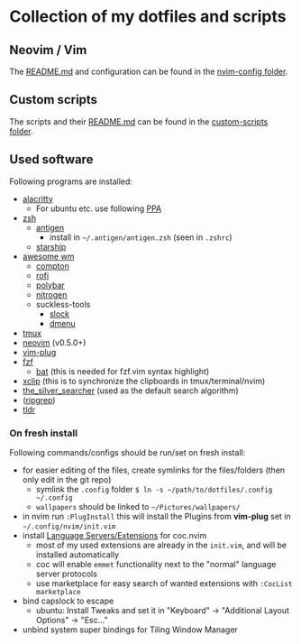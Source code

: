 # Collection of my dotfiles and scripts

## Neovim / Vim

The [README.md](./.config/nvim/README.md) and configuration can be found in the [nvim-config folder](./.config/nvim).


## Custom scripts

The scripts and their [README.md](./custom-scripts/README.md) can be found in the [custom-scripts folder](./custom-scripts).


## Used software

Following programs are installed:
* [alacritty](https://github.com/alacritty/alacritty)
  * For ubuntu etc. use following [PPA](https://launchpad.net/~mmstick76/+archive/ubuntu/alacritty)
* [zsh](https://github.com/ohmyzsh/ohmyzsh/wiki/Installing-ZSH)
  * [antigen](https://github.com/zsh-users/antigen)
    * install in `~/.antigen/antigen.zsh` (seen in `.zshrc`)
  * [starship](https://github.com/starship/starship)
* [awesome wm](https://awesomewm.org/)
  * [compton](https://github.com/chjj/compton)
  * [rofi](https://github.com/davatorium/rofi)
  * [polybar](https://github.com/polybar/polybar)
  * [nitrogen](https://github.com/l3ib/nitrogen)
  * suckless-tools
    * [slock](https://tools.suckless.org/slock/)
    * [dmenu](https://tools.suckless.org/dmenu/)
* [tmux](https://github.com/tmux/tmux)
* [neovim](https://github.com/neovim/neovim) (v0.5.0+)
* [vim-plug](https://github.com/junegunn/vim-plug)
* [fzf](https://github.com/junegunn/fzf)
  * [bat](https://github.com/sharkdp/bat) (this is needed for fzf.vim syntax highlight)
* [xclip](https://wiki.ubuntuusers.de/xclip/) (this is to synchronize the clipboards in tmux/terminal/nvim)
* [the_silver_searcher](https://github.com/ggreer/the_silver_searcher) (used as the default search algorithm)
* ([ripgrep](https://github.com/BurntSushi/ripgrep))
* [tldr](https://github.com/tldr-pages/tldr)


### On fresh install

Following commands/configs should be run/set on fresh install:
* for easier editing of the files, create symlinks for the files/folders (then only edit in the git repo)
  * symlink the `.config` folder `$ ln -s ~/path/to/dotfiles/.config ~/.config`
  * `wallpapers` should be linked to `~/Pictures/wallpapers/`
* in nvim run `:PlugInstall` this will install the Plugins from **vim-plug** set in `~/.config/nvim/init.vim`
* install [Language Servers/Extensions](https://github.com/neoclide/coc.nvim/wiki/Install-coc.nvim#install-extension-for-programming-languages-you-use-daily) for coc.nvim
  * most of my used extensions are already in the `init.vim`, and will be installed automatically
  * coc will enable `emmet` functionality next to the "normal" language server protocols
  * use marketplace for easy search of wanted extensions with `:CocList marketplace`
* bind capslock to escape
  * ubuntu: Install Tweaks and set it in "Keyboard" -> "Additional Layout Options" -> "Esc..."
* unbind system super bindings for Tiling Window Manager
